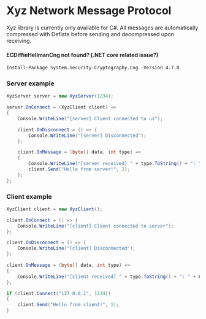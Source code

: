 # Xyz Network Message Protocol
Xyz library is currently only available for C#. All messages are automatically compressed with Deflate before sending and decompressed upon receiving.

#### ECDiffieHellmanCng not found? (.NET core related issue?)
```md
Install-Package System.Security.Cryptography.Cng -Version 4.7.0
```

### Server example
```csharp
XyzServer server = new XyzServer(1234);

server.OnConnect = (XyzClient client) =>
{
    Console.WriteLine("[server] Client connected to us");

    client.OnDisconnect = () => {
        Console.WriteLine("[server] Disconnected");
    };

    client.OnMessage = (byte[] data, int type) =>
    {
        Console.WriteLine("[server received] " + type.ToString() + ": " + Encoding.UTF8.GetString(data));
        client.Send("Hello from server!", 2);
    };
};
```

### Client example
```csharp
XyzClient client = new XyzClient();

client.OnConnect = () => {
    Console.WriteLine("[client] Client connected to server");
};

client.OnDisconnect = () => {
    Console.WriteLine("[client] Disconnected");
};

client.OnMessage = (byte[] data, int type) =>
{
    Console.WriteLine("[client received] " + type.ToString() + ": " + Encoding.UTF8.GetString(data));
};

if (client.Connect("127.0.0.1", 1234))
{
    client.Send("Hello from client!", 1);
}
```

